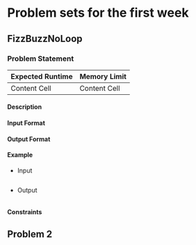 # Problem sets for the first week

## FizzBuzzNoLoop
### Problem Statement
| Expected Runtime  | Memory Limit  |
| ----------------  | ------------- |
| Content Cell      | Content Cell  |
#### Description
#### Input Format
#### Output Format
#### Example
* Input
  <pre>
  </pre>
* Output
  <pre>
  </pre>
#### Constraints

## Problem 2
